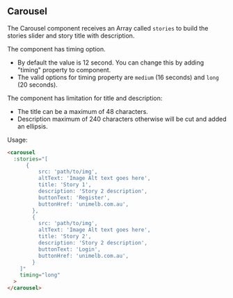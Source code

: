 ## Carousel

The Carousel component receives an Array called `stories` to build the stories slider and story title with description. 

The component has timing option. 
 - By default the value is 12 second. You can change this by adding "timing" property to component. 
 - The valid options for timing property are `medium` (16 seconds) and `long` (20 seconds).

The component has limitation for title and description:
- The title can be a maximum of 48 characters.
- Description maximum of 240 characters otherwise will be cut and added an ellipsis.

Usage:

```html
<carousel
  :stories="[
      {
          src: 'path/to/img',
          altText: 'Image Alt text goes here',
          title: 'Story 1',
          description: 'Story 2 description',
          buttonText: 'Register',
          buttonHref: 'unimelb.com.au',
        },
        {
          src: 'path/to/img',
          altText: 'Image Alt text goes here',
          title: 'Story 2',
          description: 'Story 2 description',
          buttonText: 'Login',
          buttonHref: 'unimelb.com.au',
        }
    ]"
    timing="long"
  >
</carousel>
```